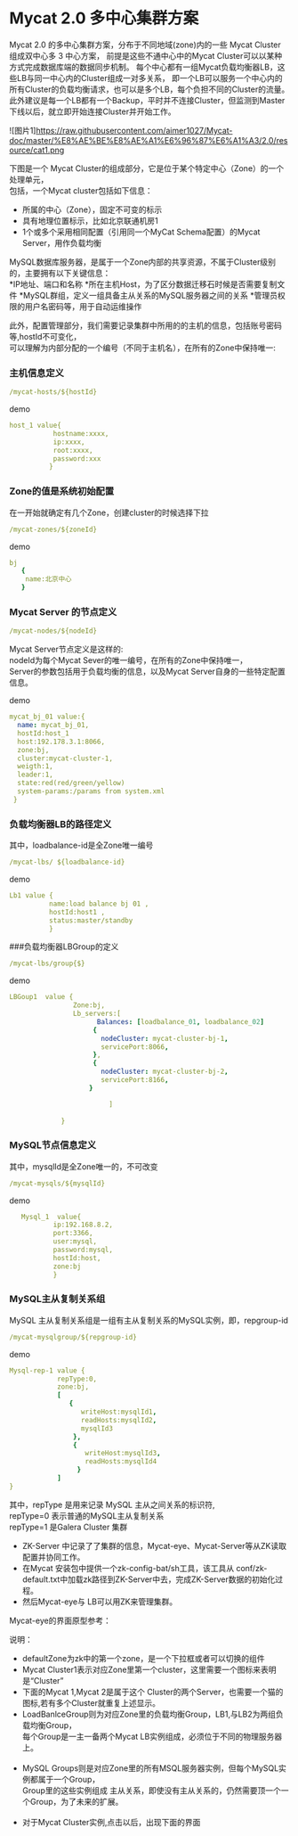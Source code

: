 # Mycat 2.0 多中心集群方案
Mycat 2.0 的多中心集群方案，分布于不同地域(zone)内的一些 Mycat Cluster 组成双中心多 3 中心方案，
前提是这些不通中心中的Mycat  Cluster可以以某种方式完成数据库端的数据同步机制。
每个中心都有一组Mycat负载均衡器LB，这些LB与同一中心内的Cluster组成一对多关系，
即一个LB可以服务一个中心内的所有Cluster的负载均衡请求，也可以是多个LB，每个负担不同的Cluster的流量。
此外建议是每一个LB都有一个Backup，平时并不连接Cluster，但监测到Master下线以后，就立即开始连接Cluster并开始工作。

![图片1]<https://raw.githubusercontent.com/aimer1027/Mycat-doc/master/%E8%AE%BE%E8%AE%A1%E6%96%87%E6%A1%A3/2.0/resource/cat1.png>

下图是一个 Mycat Cluster的组成部分，它是位于某个特定中心（Zone）的一个处理单元，<br/>
包括，一个Mycat  cluster包括如下信息：<br/>
* 所属的中心（Zone），固定不可变的标示
*	具有地理位置标示，比如北京联通机房1
*	1个或多个采用相同配置（引用同一个MyCat Schema配置）的Mycat Server，用作负载均衡

MySQL数据库服务器，是属于一个Zone内部的共享资源，不属于Cluster级别的，主要拥有以下关键信息：<br/>
*IP地址、端口和名称
*所在主机Host，为了区分数据迁移石时候是否需要复制文件
*MySQL群组，定义一组具备主从关系的MySQL服务器之间的关系
*管理员权限的用户名密码等，用于自动运维操作


此外，配置管理部分，我们需要记录集群中所用的的主机的信息，包括账号密码等,hostId不可变化，<br/>
可以理解为内部分配的一个编号（不同于主机名），在所有的Zone中保持唯一:<br/>

### 主机信息定义
```yaml 
/mycat-hosts/${hostId}
```
demo
```yaml
host_1 value{
           hostname:xxxx,
           ip:xxxx,
           root:xxxx,
           password:xxx 
          }
```
### Zone的值是系统初始配置
在一开始就确定有几个Zone，创建cluster的时候选择下拉

```yaml
/mycat-zones/${zoneId}
```
demo 
```yaml
bj 
   {
    name:北京中心
   }
```
    
### Mycat Server 的节点定义
```yaml
/mycat-nodes/${nodeId}
```
Mycat Server节点定义是这样的:<br/> 
nodeId为每个Mycat Sever的唯一编号，在所有的Zone中保持唯一，<br/>
Server的参数包括用于负载均衡的信息，以及Mycat Server自身的一些特定配置信息。<br/>

demo
```yaml
mycat_bj_01 value:{
  name: mycat_bj_01,
  hostId:host_1
  host:192.178.3.1:8066,
  zone:bj,
  cluster:mycat-cluster-1,
  weigth:1,
  leader:1,
  state:red(red/green/yellow)
  system-params:/params from system.xml
 }
```

### 负载均衡器LB的路径定义 
其中，loadbalance-id是全Zone唯一编号
```yaml
/mycat-lbs/ ${loadbalance-id}
```

 
demo
```yaml
Lb1 value {
          name:load balance bj 01 , 
          hostId:host1 ,
          status:master/standby
          }
```
###负载均衡器LBGroup的定义

```yaml
/mycat-lbs/group{$}
````   
demo  
```yaml 
LBGoup1  value {
                Zone:bj,
                Lb_servers:[
                      Balances: [loadbalance_01, loadbalance_02] 
                     {
                       nodeCluster: mycat-cluster-bj-1,
                       servicePort:8066,
                     },
                     {
                       nodeCluster: mycat-cluster-bj-2,
                       servicePort:8166,
                    }

                         ]
                 
             }   

```
### MySQL节点信息定义
其中，mysqlId是全Zone唯一的，不可改变
```yaml
/mycat-mysqls/${mysqlId}
```
demo
```yaml
   Mysql_1  value{
           ip:192.168.8.2,
           port:3366,
           user:mysql,
           password:mysql,
           hostId:host,
           zone:bj
           }
```        

### MySQL主从复制关系组
MySQL 主从复制关系组是一组有主从复制关系的MySQL实例，即，repgroup-id
```yaml
/mycat-mysqlgroup/${repgroup-id}
```
demo
```yaml
Mysql-rep-1 value {
            repType:0,
            zone:bj,
            [
               {
                  writeHost:mysqlId1,
                  readHosts:mysqlId2, 
                  mysqlId3
                },
                {
                   writeHost:mysqlId3,
                   readHosts:mysqlId4
                 }
            ]
}
```
其中，repType 是用来记录 MySQL 主从之间关系的标识符,<br/>
      repType=0 表示普通的MySQL主从复制关系<br/>
      repType=1 是Galera Cluster 集群

* ZK-Server 中记录了了集群的信息，Mycat-eye、Mycat-Server等从ZK读取配置并协同工作。
* 在Mycat 安装包中提供一个zk-config-bat/sh工具，该工具从 conf/zk-default.txt中加载zk路径到ZK-Server中去，完成ZK-Server数据的初始化过程。
* 然后Mycat-eye与 LB可以用ZK来管理集群。

Mycat-eye的界面原型参考：


说明：<br/>
*	defaultZone为zk中的第一个zone，是一个下拉框或者可以切换的组件
	<br/>
*	Mycat Cluster1表示对应Zone里第一个cluster，这里需要一个图标来表明是“Cluster”
    <br/>
*   下面的Mycat 1,Mycat 2是属于这个 Cluster的两个Server，也需要一个猫的图标,若有多个Cluster就重复上述显示。<br/>
*	LoadBanlceGroup则为对应Zone里的负载均衡Group，LB1,与LB2为两组负载均衡Group，<br/>
    每个Group是一主一备两个Mycat LB实例组成，必须位于不同的物理服务器上。<br/>
    <br/>
*	MySQL Groups则是对应Zone里的所有MSQL服务器实例，但每个MySQL实例都属于一个Group，<br/>
    Group里的这些实例组成 主从关系，即使没有主从关系的，仍然需要顶一个一个Group，为了未来的扩展。<br/>
    <br/>
*  对于Mycat Cluster实例,点击以后，出现下面的界面








